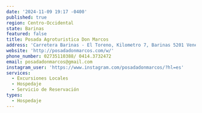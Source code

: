 ```yaml
---
date: '2024-11-09 19:17 -0400'
published: true
region: Centro-Occidental
state: Barinas
featured: false
title: Posada Agroturistica Don Marcos
address: 'Carretera Barinas - El Toreno, Kilometro 7, Barinas 5201 Venezuela'
website: 'http://posadadonmarcos.com/w/'
phone_number: 02735110388/ 0414.3732472
email: posadadonmarcos@gmail.com
instagram_user: 'https://www.instagram.com/posadadonmarcos/?hl=es'
services:
  - Excursiones Locales
  - Hospedaje
  - Servicio de Reservación
types:
  - Hospedaje
---
```

